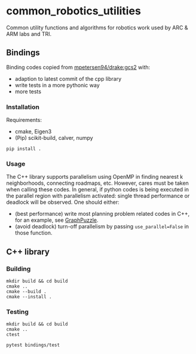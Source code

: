 # common_robotics_utilities
Common utility functions and algorithms for robotics work used by ARC &amp; ARM labs and TRI.

## Bindings
Binding codes copied from [mpetersen94/drake:gcs2](https://github.com/mpetersen94/drake/tree/gcs2) with:
- adaption to latest commit of the cpp library
- write tests in a more pythonic way
- more tests

### Installation
Requirements: 
- cmake, Eigen3
- (Pip) scikit-build, calver, numpy
```shell
pip install .
```

### Usage
The C++ library supports parallelism using OpenMP in finding nearest k neighborhoods, connecting roadmaps, etc.
However, cares must be taken when calling these codes.
In general, if python codes is being executed in the parallel region with parallelism activated: single thread performance or deadlock will be observed.
One should either:
- (best performance) write most planning problem related codes in C++, for an example, see [GraphPuzzle](bindings/common_robotics_utilities/common_robotics_utilities_extra_py.cpp).
- (avoid deadlock) turn-off parallelism by passing `use_parallel=False` in those function.


## C++ library
### Building

```shell
mkdir build && cd build
cmake .. 
cmake --build .
cmake --install .
```


### Testing

```shell
mkdir build && cd build
cmake .. 
ctest
```

```shell
pytest bindings/test
```
